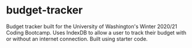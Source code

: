 # budget-tracker
Budget tracker built for the University of Washington's Winter 2020/21 Coding Bootcamp. Uses IndexDB to allow a user to track their budget with or without an internet connection. Built using starter code.
